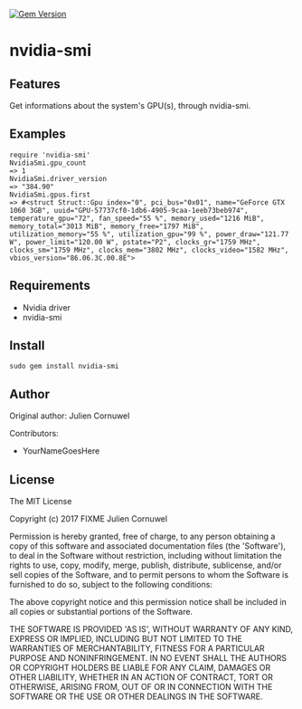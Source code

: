 [![Gem Version](https://badge.fury.io/rb/nvidia-smi.svg)](https://badge.fury.io/rb/nvidia-smi)

nvidia-smi
===========

Features
--------

Get informations about the system's GPU(s), through nvidia-smi.

Examples
--------

    require 'nvidia-smi'
    NvidiaSmi.gpu_count
    => 1
    NvidiaSmi.driver_version
    => "384.90"
    NvidiaSmi.gpus.first
    => #<struct Struct::Gpu index="0", pci_bus="0x01", name="GeForce GTX 1060 3GB", uuid="GPU-57737cf0-1db6-4905-9caa-1eeb73beb974", temperature_gpu="72", fan_speed="55 %", memory_used="1216 MiB", memory_total="3013 MiB", memory_free="1797 MiB", utilization_memory="55 %", utilization_gpu="99 %", power_draw="121.77 W", power_limit="120.00 W", pstate="P2", clocks_gr="1759 MHz", clocks_sm="1759 MHz", clocks_mem="3802 MHz", clocks_video="1582 MHz", vbios_version="86.06.3C.00.8E">

Requirements
------------

* Nvidia driver
* nvidia-smi

Install
-------

    sudo gem install nvidia-smi

Author
------

Original author: Julien Cornuwel

Contributors:

* YourNameGoesHere

License
-------

The MIT License

Copyright (c) 2017 FIXME Julien Cornuwel

Permission is hereby granted, free of charge, to any person obtaining
a copy of this software and associated documentation files (the
'Software'), to deal in the Software without restriction, including
without limitation the rights to use, copy, modify, merge, publish,
distribute, sublicense, and/or sell copies of the Software, and to
permit persons to whom the Software is furnished to do so, subject to
the following conditions:

The above copyright notice and this permission notice shall be
included in all copies or substantial portions of the Software.

THE SOFTWARE IS PROVIDED 'AS IS', WITHOUT WARRANTY OF ANY KIND,
EXPRESS OR IMPLIED, INCLUDING BUT NOT LIMITED TO THE WARRANTIES OF
MERCHANTABILITY, FITNESS FOR A PARTICULAR PURPOSE AND NONINFRINGEMENT.
IN NO EVENT SHALL THE AUTHORS OR COPYRIGHT HOLDERS BE LIABLE FOR ANY
CLAIM, DAMAGES OR OTHER LIABILITY, WHETHER IN AN ACTION OF CONTRACT,
TORT OR OTHERWISE, ARISING FROM, OUT OF OR IN CONNECTION WITH THE
SOFTWARE OR THE USE OR OTHER DEALINGS IN THE SOFTWARE.
